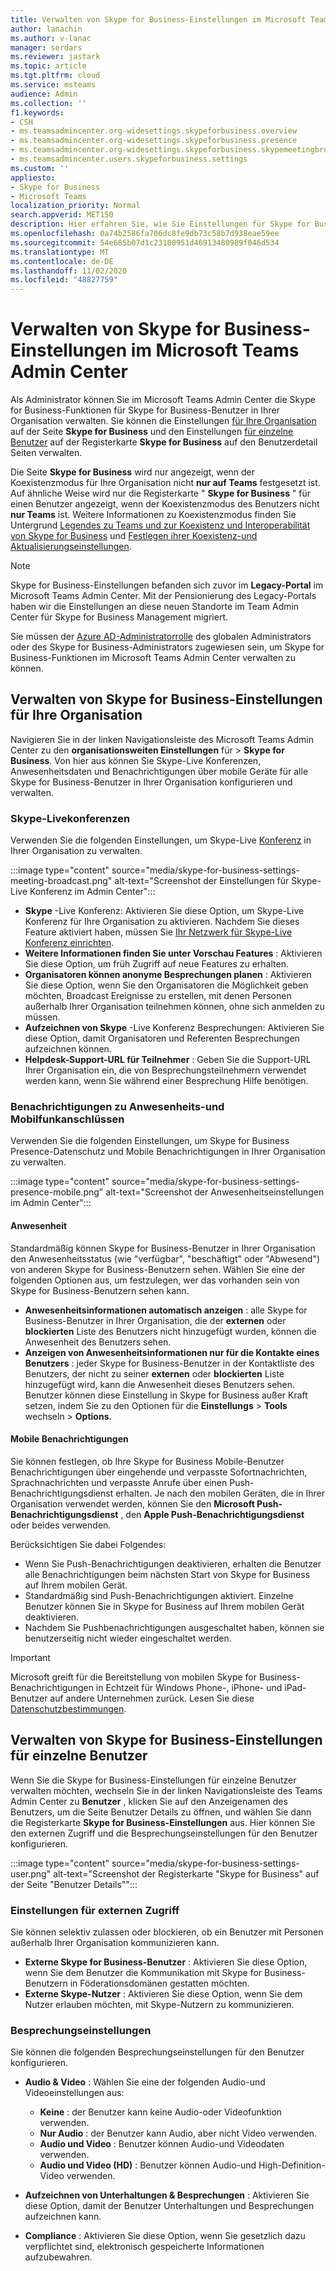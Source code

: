 ```yaml
---
title: Verwalten von Skype for Business-Einstellungen im Microsoft Teams Admin Center
author: lanachin
ms.author: v-lanac
manager: serdars
ms.reviewer: jastark
ms.topic: article
ms.tgt.pltfrm: cloud
ms.service: msteams
audience: Admin
ms.collection: ''
f1.keywords:
- CSH
- ms.teamsadmincenter.org-widesettings.skypeforbusiness.overview
- ms.teamsadmincenter.org-widesettings.skypeforbusiness.presence
- ms.teamsadmincenter.org-widesettings.skypeforbusiness.skypemeetingbroadcast
- ms.teamsadmincenter.users.skypeforbusiness.settings
ms.custom: ''
appliesto:
- Skype for Business
- Microsoft Teams
localization_priority: Normal
search.appverid: MET150
description: Hier erfahren Sie, wie Sie Einstellungen für Skype for Business-Features im Microsoft Teams Admin Center verwalten.
ms.openlocfilehash: 0a74b2586fa706dc8fe9db73c58b7d938eae59ee
ms.sourcegitcommit: 54e685b07d1c23100951d46913480989f046d534
ms.translationtype: MT
ms.contentlocale: de-DE
ms.lasthandoff: 11/02/2020
ms.locfileid: "48827759"
---
```

# <a name="manage-skype-for-business-settings-in-the-microsoft-teams-admin-center"></a>Verwalten von Skype for Business-Einstellungen im Microsoft Teams Admin Center

<!-- Bookmark used by Context Sensitive Help (CSH). Do not delete. -->
<a name="sfb-settings"> </a>
<!-- Do not remove the bookmark link above. -->

Als Administrator können Sie im Microsoft Teams Admin Center die Skype for Business-Funktionen für Skype for Business-Benutzer in Ihrer Organisation verwalten. Sie können die Einstellungen [für Ihre Organisation](#manage-skype-for-business-settings-for-your-organization) auf der Seite **Skype for Business** und den Einstellungen [für einzelne Benutzer](#manage-skype-for-business-settings-for-individual-users) auf der Registerkarte **Skype for Business** auf den Benutzerdetail Seiten verwalten.

Die Seite **Skype for Business** wird nur angezeigt, wenn der Koexistenzmodus für Ihre Organisation nicht **nur auf Teams** festgesetzt ist. Auf ähnliche Weise wird nur die Registerkarte " **Skype for Business** " für einen Benutzer angezeigt, wenn der Koexistenzmodus des Benutzers nicht **nur Teams** ist. Weitere Informationen zu Koexistenzmodus finden Sie Untergrund [Legendes zu Teams und zur Koexistenz und Interoperabilität von Skype for Business](teams-and-skypeforbusiness-coexistence-and-interoperability.md) und [Festlegen ihrer Koexistenz-und Aktualisierungseinstellungen](setting-your-coexistence-and-upgrade-settings.md).

> [!NOTE]
> Skype for Business-Einstellungen befanden sich zuvor im **Legacy-Portal** im Microsoft Teams Admin Center. Mit der Pensionierung des Legacy-Portals haben wir die Einstellungen an diese neuen Standorte im Team Admin Center für Skype for Business Management migriert.

Sie müssen der [Azure AD-Administratorrolle](https://docs.microsoft.com/azure/active-directory/roles/permissions-reference) des globalen Administrators oder des Skype for Business-Administrators zugewiesen sein, um Skype for Business-Funktionen im Microsoft Teams Admin Center verwalten zu können.

## <a name="manage-skype-for-business-settings-for-your-organization"></a>Verwalten von Skype for Business-Einstellungen für Ihre Organisation

Navigieren Sie in der linken Navigationsleiste des Microsoft Teams Admin Center zu den **organisationsweiten Einstellungen** für  >  **Skype for Business**. Von hier aus können Sie Skype-Live Konferenzen, Anwesenheitsdaten und Benachrichtigungen über mobile Geräte für alle Skype for Business-Benutzer in Ihrer Organisation konfigurieren und verwalten.

### <a name="skype-meeting-broadcast"></a>Skype-Livekonferenzen

<!-- Bookmark used by Context Sensitive Help (CSH). Do not delete. -->
<a name="sfb-org-wide-broadcast"> </a>
<!-- Do not remove the bookmark link above. -->

Verwenden Sie die folgenden Einstellungen, um Skype-Live [Konferenz](https://support.microsoft.com/office/what-is-a-skype-meeting-broadcast-c472c76b-21f1-4e4b-ab58-329a6c33757d) in Ihrer Organisation zu verwalten.

:::image type="content" source="media/skype-for-business-settings-meeting-broadcast.png" alt-text="Screenshot der Einstellungen für Skype-Live Konferenz im Admin Center":::

- **Skype** -Live Konferenz: Aktivieren Sie diese Option, um Skype-Live Konferenz für Ihre Organisation zu aktivieren. Nachdem Sie dieses Feature aktiviert haben, müssen Sie [Ihr Netzwerk für Skype-Live Konferenz einrichten](https://docs.microsoft.com/skypeforbusiness/set-up-your-network-for-skype-meeting-broadcast/set-up-your-network-for-skype-meeting-broadcast).
- **Weitere Informationen finden Sie unter Vorschau Features** : Aktivieren Sie diese Option, um früh Zugriff auf neue Features zu erhalten.
- **Organisatoren können anonyme Besprechungen planen** : Aktivieren Sie diese Option, wenn Sie den Organisatoren die Möglichkeit geben möchten, Broadcast Ereignisse zu erstellen, mit denen Personen außerhalb Ihrer Organisation teilnehmen können, ohne sich anmelden zu müssen. 
- **Aufzeichnen von Skype** -Live Konferenz Besprechungen: Aktivieren Sie diese Option, damit Organisatoren und Referenten Besprechungen aufzeichnen können.  
- **Helpdesk-Support-URL für Teilnehmer** : Geben Sie die Support-URL Ihrer Organisation ein, die von Besprechungsteilnehmern verwendet werden kann, wenn Sie während einer Besprechung Hilfe benötigen.

### <a name="presence-and-mobile-notifications"></a>Benachrichtigungen zu Anwesenheits-und Mobilfunkanschlüssen

<!-- Bookmark used by Context Sensitive Help (CSH). Do not delete. -->
<a name="sfb-org-wide-presence-mobile"> </a>
<!-- Do not remove the bookmark link above. -->


Verwenden Sie die folgenden Einstellungen, um Skype for Business Presence-Datenschutz und Mobile Benachrichtigungen in Ihrer Organisation zu verwalten.

:::image type="content" source="media/skype-for-business-settings-presence-mobile.png" alt-text="Screenshot der Anwesenheitseinstellungen im Admin Center":::

#### <a name="presence"></a>Anwesenheit

Standardmäßig können Skype for Business-Benutzer in Ihrer Organisation den Anwesenheitsstatus (wie "verfügbar", "beschäftigt" oder "Abwesend") von anderen Skype for Business-Benutzern sehen. Wählen Sie eine der folgenden Optionen aus, um festzulegen, wer das vorhanden sein von Skype for Business-Benutzern sehen kann.

- **Anwesenheitsinformationen automatisch anzeigen** : alle Skype for Business-Benutzer in Ihrer Organisation, die der **externen** oder **blockierten** Liste des Benutzers nicht hinzugefügt wurden, können die Anwesenheit des Benutzers sehen.
- **Anzeigen von Anwesenheitsinformationen nur für die Kontakte eines Benutzers** : jeder Skype for Business-Benutzer in der Kontaktliste des Benutzers, der nicht zu seiner **externen** oder **blockierten** Liste hinzugefügt wird, kann die Anwesenheit dieses Benutzers sehen. Benutzer können diese Einstellung in Skype for Business außer Kraft setzen, indem Sie zu den Optionen für die **Einstellungs**  >  **Tools** wechseln  >  **Options**.

#### <a name="mobile-notifications"></a>Mobile Benachrichtigungen

Sie können festlegen, ob Ihre Skype for Business Mobile-Benutzer Benachrichtigungen über eingehende und verpasste Sofortnachrichten, Sprachnachrichten und verpasste Anrufe über einen Push-Benachrichtigungsdienst erhalten. Je nach den mobilen Geräten, die in Ihrer Organisation verwendet werden, können Sie den **Microsoft Push-Benachrichtigungsdienst** , den **Apple Push-Benachrichtigungsdienst** oder beides verwenden.

Berücksichtigen Sie dabei Folgendes:

- Wenn Sie Push-Benachrichtigungen deaktivieren, erhalten die Benutzer alle Benachrichtigungen beim nächsten Start von Skype for Business auf Ihrem mobilen Gerät.
- Standardmäßig sind Push-Benachrichtigungen aktiviert. Einzelne Benutzer können Sie in Skype for Business auf Ihrem mobilen Gerät deaktivieren.
- Nachdem Sie Pushbenachrichtigungen ausgeschaltet haben, können sie benutzerseitig nicht wieder eingeschaltet werden. 

> [!IMPORTANT]
> Microsoft greift für die Bereitstellung von mobilen Skype for Business-Benachrichtigungen in Echtzeit für Windows Phone-, iPhone- und iPad-Benutzer auf andere Unternehmen zurück. Lesen Sie diese [Datenschutzbestimmungen](https://go.microsoft.com/fwlink/p/?linkid=247732).

## <a name="manage-skype-for-business-settings-for-individual-users"></a>Verwalten von Skype for Business-Einstellungen für einzelne Benutzer

<!-- Bookmark used by Context Sensitive Help (CSH). Do not delete. -->
<a name="sfb-user-settings"> </a>
<!-- Do not remove the bookmark link above. -->

Wenn Sie die Skype for Business-Einstellungen für einzelne Benutzer verwalten möchten, wechseln Sie in der linken Navigationsleiste des Teams Admin Center zu **Benutzer** , klicken Sie auf den Anzeigenamen des Benutzers, um die Seite Benutzer Details zu öffnen, und wählen Sie dann die Registerkarte **Skype for Business-Einstellungen** aus. Hier können Sie den externen Zugriff und die Besprechungseinstellungen für den Benutzer konfigurieren.

:::image type="content" source="media/skype-for-business-settings-user.png" alt-text="Screenshot der Registerkarte "Skype for Business" auf der Seite "Benutzer Details"":::

### <a name="external-access-settings"></a>Einstellungen für externen Zugriff

Sie können selektiv zulassen oder blockieren, ob ein Benutzer mit Personen außerhalb Ihrer Organisation kommunizieren kann.

- **Externe Skype for Business-Benutzer** : Aktivieren Sie diese Option, wenn Sie dem Benutzer die Kommunikation mit Skype for Business-Benutzern in Föderationsdomänen gestatten möchten.
- **Externe Skype-Nutzer** : Aktivieren Sie diese Option, wenn Sie dem Nutzer erlauben möchten, mit Skype-Nutzern zu kommunizieren. 

### <a name="meeting-settings"></a>Besprechungseinstellungen

Sie können die folgenden Besprechungseinstellungen für den Benutzer konfigurieren.

- **Audio & Video** : Wählen Sie eine der folgenden Audio-und Videoeinstellungen aus:

    - **Keine** : der Benutzer kann keine Audio-oder Videofunktion verwenden.
    - **Nur Audio** : der Benutzer kann Audio, aber nicht Video verwenden.
    - **Audio und Video** : Benutzer können Audio-und Videodaten verwenden.
    - **Audio und Video (HD)** : Benutzer können Audio-und High-Definition-Video verwenden.
    
- **Aufzeichnen von Unterhaltungen & Besprechungen** : Aktivieren Sie diese Option, damit der Benutzer Unterhaltungen und Besprechungen aufzeichnen kann.
- **Compliance** : Aktivieren Sie diese Option, wenn Sie gesetzlich dazu verpflichtet sind, elektronisch gespeicherte Informationen aufzubewahren. 
